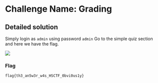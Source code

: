# Challenge Name: Grading

## Detailed solution
Simply login as `admin` using password `admin`
Go to the simple quiz section and here we have the flag.

![](https://i.imgur.com/qyHV6sD.png)

### Flag

```
flag{th3_an5w3r_w4s_HSCTF_0bvi0us1y}
```